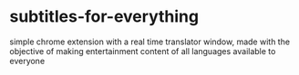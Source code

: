 # subtitles-for-everything
simple chrome extension with a real time translator window, made with the objective of making entertainment content of all languages available to everyone
